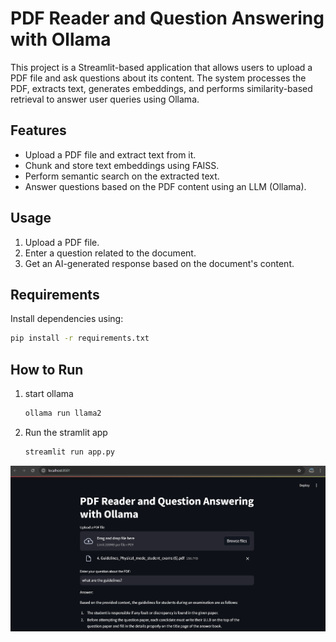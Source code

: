 # PDF Reader and Question Answering with Ollama

This project is a Streamlit-based application that allows users to upload a PDF file and ask questions about its content. The system processes the PDF, extracts text, generates embeddings, and performs similarity-based retrieval to answer user queries using Ollama.

## Features
- Upload a PDF file and extract text from it.
- Chunk and store text embeddings using FAISS.
- Perform semantic search on the extracted text.
- Answer questions based on the PDF content using an LLM (Ollama).

## Usage
1. Upload a PDF file.
2. Enter a question related to the document.
3. Get an AI-generated response based on the document's content.

## Requirements
Install dependencies using:
```bash
pip install -r requirements.txt
```

## How to Run
1. start ollama
   ```bash
   ollama run llama2
   ```
2. Run the stramlit app
   ```bash
   streamlit run app.py
   ```


![alt text](https://github.com/mad-abhi/PDF-Reader/blob/main/working.png)
